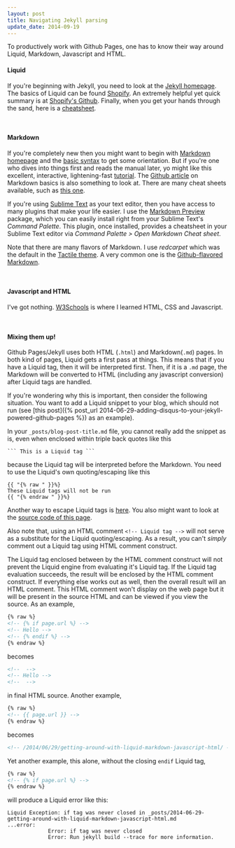 ```yaml
---
layout: post
title: Navigating Jekyll parsing
update_date: 2014-09-19
---
```


To productively work with Github Pages, one has to know their way around Liquid, 
Markdown, Javascript and HTML. 


#### Liquid

If you're beginning with Jekyll, you need to look at the [Jekyll homepage](http://jekyllrb.com/). 
The basics of Liquid can be found [Shopify](http://docs.shopify.com/themes/liquid-basics). 
An extremely helpful yet quick summary is at
[Shopify's Github](https://github.com/Shopify/liquid/wiki/Liquid-for-Designers).
Finally, when you get your hands through the sand, here is a
[cheatsheet](http://cheat.markdunkley.com/).

<br/>

#### Markdown

If you're completely new then you might want to begin with 
[Markdown homepage](http://daringfireball.net/projects/markdown/) and 
the [basic syntax](http://daringfireball.net/projects/markdown/syntax) to get some orientation.
But if you're one who dives into things first and reads the manual later, yo might like this 
excellent, interactive, lightening-fast [tutorial](http://markdowntutorial.com/). 
The [Github article](https://help.github.com/articles/markdown-basics) on Markdown basics is 
also something to look at. There are many cheat sheets available, such as 
[this one](https://github.com/adam-p/markdown-here/wiki/Markdown-Cheatsheet).

If you're using [Sublime Text](http://www.sublimetext.com/3) as your text editor, then you 
have access to many plugins that make your life easier. I use the 
[Markdown Preview](https://github.com/revolunet/sublimetext-markdown-preview) package, 
which you can easily install right from your Sublime Text's *Command Palette*. This plugin, once 
installed, provides a cheatsheet in your Sublime Text editor via 
*Command Palette > Open Markdown Cheat sheet*. 

Note that there are many flavors of Markdown. I use *redcarpet* which was the default in the 
[Tactile theme](https://github.com/jasonlong/tactile-theme). A very common one is the 
[Github-flavored Markdown](https://help.github.com/articles/github-flavored-markdown).

<br/>

#### Javascript and HTML

I've got nothing. [W3Schools](http://www.w3schools.com/js/DEFAULT.asp) is where I learned 
HTML, CSS and Javascript.

<br/>

#### Mixing them up!

Github Pages/Jekyll uses both HTML (`.html`) and Markdown(`.md`) pages. In both kind of pages, 
Liquid gets a first pass at things. This means that if you have a Liquid tag, then it will be 
interpreted first. Then, if it is a `.md` page, the Markdown will be converted to HTML 
(including any javascript conversion) after Liquid tags are handled.

If you're wondering why this is important, then consider the following situation. You want to 
add a Liquid snippet to your blog, which should not run 
(see [this post]({% post_url 2014-06-29-adding-disqus-to-your-jekyll-powered-github-pages %}) 
as an example). 

In your `_posts/blog-post-title.md` file, you cannot really add the snippet as is, even 
when enclosed within triple back quotes like this

```
``` This is a Liquid tag ```
```
because the Liquid tag will be interpreted before the Markdown. 
You need to use the Liquid's own quoting/escaping like this

```
{{ "{% raw " }}%}
These Liquid tags will not be run
{{ "{% endraw " }}%}
```

Another way to escape Liquid tags is
[here](http://stackoverflow.com/questions/3426182/how-to-escape-liquid-template-tags). You also 
might want to look at the [source code of this page](https://github.com/ankur-gupta/ankur-gupta.github.io/blob/master/_posts/2014-06-29-getting-around-with-liquid-markdown-javascript-html.md). 


Also note that, using an HTML comment `<!-- Liquid tag -->` will not serve as a substitute 
for the Liquid quoting/escaping. As a result, you can't *simply* comment out a 
Liquid tag using HTML comment construct. 

The Liquid tag enclosed between by the HTML comment 
construct will not prevent the Liquid engine from evaluating it's Liquid tag. 
If the Liquid tag evaluation succeeds, the result will be enclosed by the HTML comment 
construct. If everything else works out as well, then the overall result will an 
HTML comment. This HTML comment won't display on the web page but it will be present in the 
source HTML and can be viewed if you view the source. As an example, 

```html
{% raw %}
<!-- {% if page.url %} -->
<!-- Hello -->
<!-- {% endif %} -->
{% endraw %}
```

becomes 

```html
<!--  -->
<!-- Hello -->
<!--  -->
```

in final HTML source. Another example, 

```html
{% raw %}
<!-- {{ page.url }} -->
{% endraw %}
```

becomes 

```html
<!-- /2014/06/29/getting-around-with-liquid-markdown-javascript-html/ -->
```

Yet another example, this alone, without the closing `endif` Liquid tag,

```html
{% raw %}
<!-- {% if page.url %} -->
{% endraw %}
```

will produce a Liquid error like this:

```
Liquid Exception: if tag was never closed in _posts/2014-06-29-getting-around-with-liquid-markdown-javascript-html.md
...error:
             Error: if tag was never closed
             Error: Run jekyll build --trace for more information.
```
